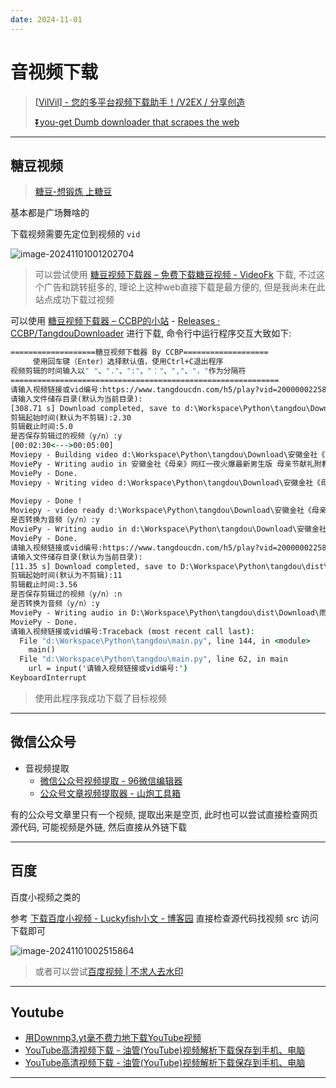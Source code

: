 ```yaml
---
date: 2024-11-01
---
```


# 音视频下载

> [[VilVil] - 您的多平台视频下载助手！/V2EX / 分享创造](https://www.v2ex.com/t/1102705#reply0)
>
> [⏬you-get Dumb downloader that scrapes the web](https://github.com/soimort/you-get?tab=readme-ov-file#supported-sites)

---

## 糖豆视频

> [糖豆-想锻炼 上糖豆](https://m.tangdou.com/)

基本都是广场舞啥的

下载视频需要先定位到视频的 `vid`

![image-20241101001202704](http://cdn.ayusummer233.top/DailyNotes/202411010012978.png)

> 可以尝试使用 [糖豆视频下载器 – 免费下载糖豆视频 - VideoFk](https://www.videofk.com/zh-cn/tangdou-video-download/search?url=https%3A%2F%2Fshare.tangdou.com%2Fh5%2Fplay%3Fvid%3D20000007029626&select=tangdou) 下载, 不过这个广告和跳转挺多的, 理论上这种web直接下载是最方便的, 但是我尚未在此站点成功下载过视频

可以使用  [糖豆视频下载器 – CCBP的小站](https://www.amrzs.net/2022/05/10/tangdou_downloader/) - [Releases · CCBP/TangdouDownloader](https://github.com/CCBP/TangdouDownloader/releases)  进行下载, 命令行中运行程序交互大致如下:

```cmd
===================糖豆视频下载器 By CCBP===================
     使用回车键（Enter）选择默认值，使用Ctrl+C退出程序
视频剪辑的时间输入以" "、"."、":"、"："、","、"，"作为分隔符
============================================================
请输入视频链接或vid编号:https://www.tangdoucdn.com/h5/play?vid=20000002258422&utm_campaign=client_share&utm_source=tangdou_android&utm_medium=wx_chat&utm_type=0&share_uid=#1652176249257
请输入文件储存目录(默认为当前目录):
[308.71 s] Download completed, save to d:\Workspace\Python\tangdou\Download\安徽金社《母亲》网红一夜火爆最新男生版 母亲节献礼附教学.mp4 
剪辑起始时间(默认为不剪辑):2.30
剪辑截止时间:5.0
是否保存剪辑过的视频（y/n）:y
[00:02:30<--->00:05:00]
Moviepy - Building video d:\Workspace\Python\tangdou\Download\安徽金社《母亲》网红一夜火爆最新男生版 母亲节献礼附教学_edited.mp4.
MoviePy - Writing audio in 安徽金社《母亲》网红一夜火爆最新男生版 母亲节献礼附教学_editedTEMP_MPY_wvf_snd.mp3
MoviePy - Done.
Moviepy - Writing video d:\Workspace\Python\tangdou\Download\安徽金社《母亲》网红一夜火爆最新男生版 母亲节献礼附教学_edited.mp4
 
Moviepy - Done !
Moviepy - video ready d:\Workspace\Python\tangdou\Download\安徽金社《母亲》网红一夜火爆最新男生版 母亲节献礼附教学_edited.mp4
是否转换为音频（y/n）:y
MoviePy - Writing audio in d:\Workspace\Python\tangdou\Download\安徽金社《母亲》网红一夜火爆最新男生版 母亲节献礼附教学.mp3
MoviePy - Done.
请输入视频链接或vid编号:https://www.tangdoucdn.com/h5/play?vid=20000002258422&utm_campaign=client_share&utm_source=tangdou_android&utm_medium=wx_chat&utm_type=0&share_uid=#1652176249257
请输入文件储存目录(默认为当前目录):
[11.35 s] Download completed, save to D:\Workspace\Python\tangdou\dist\Download\雨凡《疯疯疯》64步弹跳附分解.mp4
剪辑起始时间(默认为不剪辑):11
剪辑截止时间:3.56
是否保存剪辑过的视频（y/n）:n
是否转换为音频（y/n）:y
MoviePy - Writing audio in D:\Workspace\Python\tangdou\dist\Download\雨凡《疯疯疯》64步弹跳附分解.mp3
MoviePy - Done.
请输入视频链接或vid编号:Traceback (most recent call last):
  File "d:\Workspace\Python\tangdou\main.py", line 144, in <module>
    main()
  File "d:\Workspace\Python\tangdou\main.py", line 62, in main
    url = input('请输入视频链接或vid编号:')
KeyboardInterrupt
```

> 使用此程序我成功下载了目标视频

---

## 微信公众号

- 音视频提取
  - [微信公众号视频提取 - 96微信编辑器](https://bj.96weixin.com/tools/wechat_video)
  - [公众号文章视频提取器 - 山炮工具箱](https://tool.wpjam.com/mp_video)

有的公众号文章里只有一个视频, 提取出来是空页, 此时也可以尝试直接检查网页源代码, 可能视频是外链, 然后直接从外链下载

---

## 百度

百度小视频之类的

参考 [下载百度小视频 - Luckyfish小文 - 博客园](https://www.cnblogs.com/Craft001wen/p/18221639) 直接检查源代码找视频 src 访问下载即可

![image-20241101002515864](http://cdn.ayusummer233.top/DailyNotes/202411010025969.png)

> 或者可以尝试[百度视频 | 不求人去水印](https://parse.bqrdh.com/sites/baidu)

---

## Youtube

- [用Downmp3.yt毫不费力地下载YouTube视频](https://downmp3.yt/zhq9/youtube-video-downloader)
- [YouTube高清视频下载 - 油管(YouTube)视频解析下载保存到手机、电脑](https://tubedown.cn/youtube)
- [YouTube高清视频下载 - 油管(YouTube)视频解析下载保存到手机、电脑](https://youtube.iiilab.com/)

---

